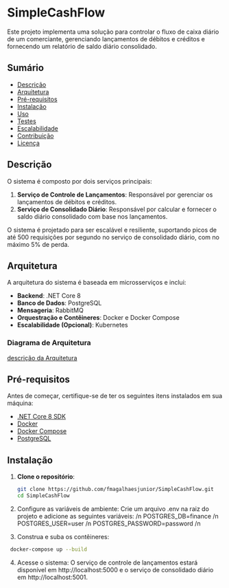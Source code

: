 # SimpleCashFlow
Este projeto implementa uma solução para controlar o fluxo de caixa diário de um comerciante, gerenciando lançamentos de débitos e créditos e fornecendo um relatório de saldo diário consolidado.

## Sumário

- [Descrição](#descrição)
- [Arquitetura](#arquitetura)
- [Pré-requisitos](#pré-requisitos)
- [Instalação](#instalação)
- [Uso](#uso)
- [Testes](#testes)
- [Escalabilidade](#escalabilidade)
- [Contribuição](#contribuição)
- [Licença](#licença)

## Descrição

O sistema é composto por dois serviços principais:

1. **Serviço de Controle de Lançamentos**: Responsável por gerenciar os lançamentos de débitos e créditos.
2. **Serviço de Consolidado Diário**: Responsável por calcular e fornecer o saldo diário consolidado com base nos lançamentos.

O sistema é projetado para ser escalável e resiliente, suportando picos de até 500 requisições por segundo no serviço de consolidado diário, com no máximo 5% de perda.

## Arquitetura

A arquitetura do sistema é baseada em microsserviços e inclui:

- **Backend**: .NET Core 8
- **Banco de Dados**: PostgreSQL
- **Mensageria**: RabbitMQ
- **Orquestração e Contêineres**: Docker e Docker Compose
- **Escalabilidade (Opcional)**: Kubernetes

### Diagrama de Arquitetura

[descrição da Arquitetura](descricao.txt)

## Pré-requisitos

Antes de começar, certifique-se de ter os seguintes itens instalados em sua máquina:

- [.NET Core 8 SDK](https://dotnet.microsoft.com/download/dotnet/8.0)
- [Docker](https://www.docker.com/)
- [Docker Compose](https://docs.docker.com/compose/)
- [PostgreSQL](https://www.postgresql.org/download/)

## Instalação

1. **Clone o repositório**:
   ```bash
   git clone https://github.com/fmagalhaesjunior/SimpleCashFlow.git
   cd SimpleCashFlow
   ```
2. Configure as variáveis de ambiente:
   Crie um arquivo .env na raiz do projeto e adicione as seguintes variáveis: /n
     POSTGRES_DB=finance /n
     POSTGRES_USER=user /n
     POSTGRES_PASSWORD=password /n

3. Construa e suba os contêineres:
  ```bash
   docker-compose up --build
  ```

4. Acesse o sistema:
   O serviço de controle de lançamentos estará disponível em http://localhost:5000 e o serviço de consolidado diário em http://localhost:5001.

